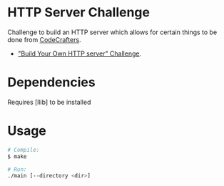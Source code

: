 # HTTP Server Challenge

Challenge to build an HTTP server which allows for certain things to be
done from [CodeCrafters](https://codecrafters.io).

- ["Build Your Own HTTP server" Challenge](https://app.codecrafters.io/courses/http-server/overview).

# Dependencies

Requires [llib] to be installed

[zlib]: http://zlib.net/ 

# Usage

```sh
# Compile:
$ make

# Run:
./main [--directory <dir>]
```
